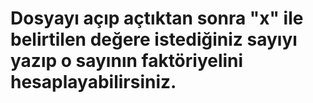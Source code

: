 # Dosyayı açıp açtıktan sonra "x" ile belirtilen değere istediğiniz sayıyı yazıp o sayının faktöriyelini hesaplayabilirsiniz.
